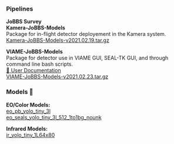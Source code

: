 ### Pipelines
**JoBBS Survey**  \
**Kamera-JoBBS-Models** \
Package for in-flight detector deployement in the Kamera system.  \
[Kamera-JoBBS-Models-v2021.02.19.tar.gz](https://viame.kitware.com/api/v1/file/603420d4a267a85e9c32821b/download)

**VIAME-JoBBS-Models**  \
Package for detector use in VIAME GUI, SEAL-TK GUI, and through command line bash scripts.  \
[:scroll: User Documentation](packages/VIAME-JoBBS-Models/VIAME-JoBBS-Models-README.md)  \
[VIAME-JoBBS-Models-v2021.02.23.tar.gz](https://viame.kitware.com/api/v1/file/60355380a267a85e9c328267/download)  


### Models :robot:
**EO/Color Models:**  
[eo_pb_yolo_tiny_3l](models/eo_pb_yolo_tiny_3l/)  
[eo_seals_yolo_tiny_3l_512_1to1bg_nounk](models/eo_seals_yolo_tiny_3l_512_1to1bg_nounk/)  

**Infrared Models:**  
[ir_yolo_tiny_1L64x80](models/ir_yolo_tiny_1L64x80/)  
